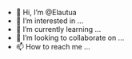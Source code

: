 - 👋 Hi, I’m @Elautua
- 👀 I’m interested in ...
- 🌱 I’m currently learning ...
- 💞️ I’m looking to collaborate on ...
- 📫 How to reach me ...

<!---
Elautua/Elautua is a ✨ special ✨ repository because its `README.md` (this file) appears on your GitHub profile.
You can click the Preview link to take a look at your changes.
--->
